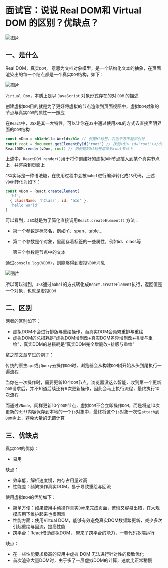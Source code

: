 # 面试官：说说 Real DOM和 Virtual DOM 的区别？优缺点？



![图片](https://cdn.jsdelivr.net/gh/IceRain-mvc/cdn/img/640-20210928182008741)

## 一、是什么

Real DOM，真实`DOM`， 意思为文档对象模型，是一个结构化文本的抽象，在页面渲染出的每一个结点都是一个真实`DOM`结构，如下：

![图片](https://cdn.jsdelivr.net/gh/IceRain-mvc/cdn/img/640-20210928182018970)

`Virtual Dom`，本质上是以 `JavaScript` 对象形式存在的对 `DOM` 的描述

创建虚拟`DOM`目的就是为了更好将虚拟的节点渲染到页面视图中，虚拟`DOM`对象的节点与真实`DOM`的属性一一照应

在`React`中，`JSX`是其一大特性，可以让你在`JS`中通过使用`XML`的方式去直接声明界面的`DOM`结构

```jsx
const vDom = <h1>Hello World</h1> // 创建h1标签，右边千万不能加引号
const root = document.getElementById('root') // 找到<div id="root"></div>节点
ReactDOM.render(vDom, root) // 把创建的h1标签渲染到root节点上
```

上述中，`ReactDOM.render()`用于将你创建好的虚拟`DOM`节点插入到某个真实节点上，并渲染到页面上

`JSX`实际是一种语法糖，在使用过程中会被`babel`进行编译转化成`JS`代码，上述`VDOM`转化为如下：

```jsx
const vDom = React.createElement(
  'h1'， 
  { className: 'hClass', id: 'hId' },
  'hello world'
)
```

可以看到，`JSX`就是为了简化直接调用`React.createElement()` 方法：

- 第一个参数是标签名，例如h1、span、table...

- 第二个参数是个对象，里面存着标签的一些属性，例如id、class等

  第三个参数是节点中的文本

通过`console.log(VDOM)`，则能够得到虚拟`VDOM`消息

![图片](https://cdn.jsdelivr.net/gh/IceRain-mvc/cdn/img/640-20210928182023331)

所以可以得到，`JSX`通过`babel`的方式转化成`React.createElement`执行，返回值是一个对象，也就是虚拟`DOM`

## 二、区别

两者的区别如下：

- 虚拟DOM不会进行排版与重绘操作，而真实DOM会频繁重排与重绘
- 虚拟DOM的总损耗是“虚拟DOM增删改+真实DOM差异增删改+排版与重绘”，真实DOM的总损耗是“真实DOM完全增删改+排版与重绘”

拿[之前文章](https://mp.weixin.qq.com/s?__biz=MzU1OTgxNDQ1Nw==&mid=2247484516&idx=1&sn=965a4ce32bf93adb9ed112922c5cb8f5&chksm=fc10c632cb674f2484fdf914d76fba55afcefca3b5adcbe6cf4b0c7fd36e29d0292e8cefceb5&scene=21&cur_album_id=1711105826272116736#wechat_redirect)举过的例子：

传统的原生`api`或`jQuery`去操作`DOM`时，浏览器会从构建`DOM`树开始从头到尾执行一遍流程

当你在一次操作时，需要更新10个`DOM`节点，浏览器没这么智能，收到第一个更新`DOM`请求后，并不知道后续还有9次更新操作，因此会马上执行流程，最终执行10次流程

而通过`VNode`，同样更新10个`DOM`节点，虚拟`DOM`不会立即操作`DOM`，而是将这10次更新的`diff`内容保存到本地的一个`js`对象中，最终将这个`js`对象一次性`attach`到`DOM`树上，避免大量的无谓计算

## 三、优缺点

真实`DOM`的优势：

- 易用

缺点：

- 效率低，解析速度慢，内存占用量过高
- 性能差：频繁操作真实DOM，易于导致重绘与回流

使用虚拟`DOM`的优势如下：

- 简单方便：如果使用手动操作真实`DOM`来完成页面，繁琐又容易出错，在大规模应用下维护起来也很困难
- 性能方面：使用Virtual DOM，能够有效避免真实DOM数频繁更新，减少多次引起重绘与回流，提高性能
- 跨平台：React借助虚拟DOM， 带来了跨平台的能力，一套代码多端运行

缺点：

- 在一些性能要求极高的应用中虚拟 DOM 无法进行针对性的极致优化
- 首次渲染大量DOM时，由于多了一层虚拟DOM的计算，速度比正常稍慢